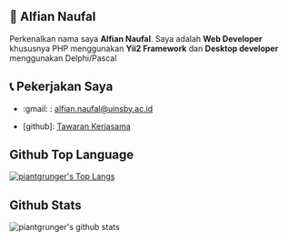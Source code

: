 ## 🧔 Alfian Naufal

Perkenalkan nama saya **Alfian Naufal**. Saya adalah **Web Developer** khususnya PHP menggunakan **Yii2 Framework** dan **Desktop developer** menggunakan Delphi/Pascal



## 📞 Pekerjakan Saya

- :gmail: : [alfian.naufal@uinsby.ac.id](mailto:alfian.naufal@uinsby.ac.id)

- [github]: [Tawaran Kerjasama](https://github.com/piantgrunger/piantgrunger/issues/new)

## Github Top Language
[![piantgrunger's Top Langs](https://github-readme-stats.vercel.app/api/top-langs/?username=piantgrunger)](https://github.com/anuraghazra/github-readme-stats)

## Github Stats
![piantgrunger's github stats](https://github-readme-stats.vercel.app/api?username=piantgrunger&show_icons=true&theme=radical)
